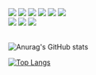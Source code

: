 

<div align='left'>
    <img src="https://img.shields.io/badge/react-282C34?style=for-the-badge&logo=react&logoColor=61DAFB">
    <img src="https://img.shields.io/badge/JavaScript-#F7DF1E?style=for-the-badge&logo=JavaScript&logoColor=black">
    <img src="https://img.shields.io/badge/TypeScript-3178C5?style=for-the-badge&logo=TypeScript&logoColor=white">
    <img src="https://img.shields.io/badge/axios-5A29E4?style=for-the-badge&logo=axios&logoColor=white">
    <img src="https://img.shields.io/badge/Redux%20ToolKit-764ABC?style=for-the-badge&logo=redux&logoColor=white">
    <img src="https://img.shields.io/badge/Styled%20Componenets-DB7093?style=for-the-badge&logo=styled-components&logoColor=white">
    <br>
    <img src="https://img.shields.io/badge/Visual%20Studio-5C2D91?style=for-the-badge&logo=visual%20studio&logoColor=white">
    <img src="https://img.shields.io/badge/WebSocket-black?style=for-the-badge&logo=WebSocket&logoColor=white">
    <img src="https://img.shields.io/badge/Stomp-black?style=for-the-badge&logo=Stomp&logoColor=white">
    <br>
</div>


<br/>

<div>
 
  ![Anurag's GitHub stats](https://github-readme-stats.vercel.app/api?username=leejpsd&show_icons=true&theme=dracula)
 
  [![Top Langs](https://github-readme-stats.vercel.app/api/top-langs/?username=leejpsd&layout=compact)](https://github.com/leejpsd/github-readme-stats)
</div>
